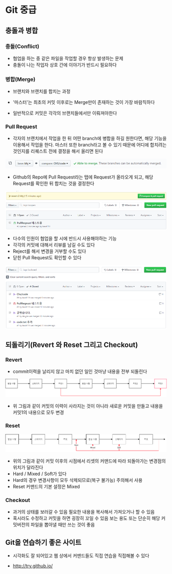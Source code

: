 # Git 중급

## 충돌과 병합

### 충돌(Conflict)

- 협업을 하는 중 같은 파일을 작업할 경우 항상 발생하는 문제
- 충돌이 나는 작업자 상호 간에 이야기가 반드시 필요하다

### 병합(Merge)

- 브랜치와 브랜치를 합치는 과정

- '마스터'는 최초의 커밋 이후로는 Merge만이 존재하는 것이 가장 바람직하다
- 일반적으로 커밋은 각각의 브랜치들에서만 이뤄져야한다

### Pull Request

- 각자의 브랜치에서 작업을 한 뒤 어떤 branch에 병합을 하길 원한다면, 해당 기능을 이용해서 작업을 한다. 마스터 또한 branch라고 볼 수 있기 때문에 어디에 합치려는 것인지를 리퀘스트 전에 결정을 해서 올리면 된다

![image-20191217164043437](01_Git기초.assets/image-20191217164043437.png)

- Github의 Repo에 Pull Request라는 탭에 Request가 올라오게 되고, 해당 Request를 확인한 뒤 합치는 것을 결정한다

![image-20191217162936443](01_Git기초.assets/image-20191217162936443.png)

- 다수의 인원이 협업을 할 시에 반드시 사용해야하는 기능
- 각각의 커밋에 대해서 리뷰를 남길 수도 있다
- Reject를 해서 변경을 거부할 수도 있다
- 닫힌 Pull Request도 확인할 수 있다

![image-20191217164213237](01_Git기초.assets/image-20191217164213237.png)

## 되돌리기(Revert 와 Reset 그리고 Checkout)

### Revert

- commit이력을 날리지 않고 마치 없던 일인 것마냥 내용을 전부 되돌린다

![Untitled Diagram(1)](01_Git기초.assets/UntitledDiagram(1).png)

- 위 그림과 같이 커밋의 이력이 사라지는 것이 아니라 새로운 커밋을 만들고 
  내용을 커밋1의 내용으로 모두 변경

### Reset

![Untitled Diagram](01_Git기초.assets/UntitledDiagram.png)

- 위의 그림과 같이 커밋 이후의 시점에서 리셋의 커맨드에 따라 되돌아가는 변경점의 위치가 달라진다
- Hard / Mixed / Soft가 있다
- Hard의 경우 변경사항이 모두 삭제되므로(복구 불가능) 주의해서 사용
- Reset 커맨드의 기본 설정은 Mixed

### Checkout

- 과거의 상태를 보러갈 수 있음 필요한 내용을 복사해서 가져오거나 할 수 있음
- 혹시라도 수정하고 커밋을 하면 굉장히 꼬일 수 있음 보는 용도 또는 단순히 해당 커밋버전의 파일을 뽑아낼 때만 쓰는 것이 좋음

## Git을 연습하기 좋은 사이트

- 시각화도 잘 되어있고 웹 상에서 커맨드들도 직접 연습을 직접해볼 수 있다

- http://try.github.io/